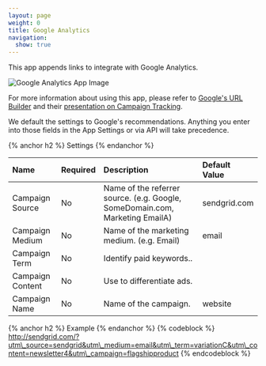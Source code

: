 ```yaml
---
layout: page
weight: 0
title: Google Analytics
navigation:
  show: true
---
```


This app appends links to integrate with Google Analytics.

![Google Analytics App Image]({{root_url}}/images/google_analytics.png "Google Analytics")

For more information about using this app, please refer to [Google's URL Builder](http://support.google.com/googleanalytics/bin/answer.py?hl=en&answer=55578) and their [presentation on Campaign Tracking](http://www.google.com/analytics/iq.html).

We default the settings to Google's recommendations. Anything you enter into those fields in the App Settings or via API will take precedence.


{% anchor h2 %} Settings {% endanchor %}


|Name|Required|Description|Default Value|
|:---|:-------|:----------|:------------|
|Campaign Source|No|Name of the referrer source. (e.g. Google, SomeDomain.com, Marketing EmailA)|sendgrid.com|
|Campaign Medium|No|Name of the marketing medium. (e.g. Email)|email|
|Campaign Term|No|Identify paid keywords..||
|Campaign Content|No|Use to differentiate ads.||
|Campaign Name|No|Name of the campaign.|website|


{% anchor h2 %} Example {% endanchor %}
 {% codeblock %} http://sendgrid.com/?utm\_source=sendgrid&utm\_medium=email&utm\_term=variationC&utm\_content=newsletter4&utm\_campaign=flagshipproduct {% endcodeblock %}
